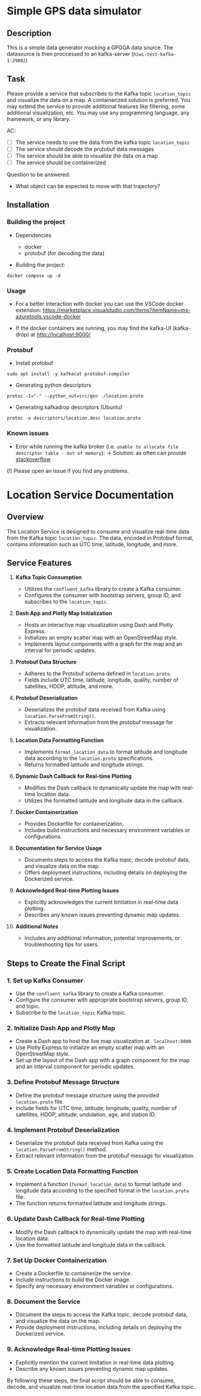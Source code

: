 # Simple GPS data simulator

## Description

This is a simple data generator mocking a GPGGA data source. The datasource is then proccessed to an kafka-server (`hiwi-test-kafka-1:29092`)

## Task
Please provide a service that subscribes to the Kafka topic `location_topic` and visualize the data on a map. A containerized solution is preferred. You may extend the service to provide additional features like filtering, some additional visualization, etc. You may use any programming language, any framework, or any library. 

AC:
* [ ] The service needs to use the data from the kafka topic `location_topic`
* [ ] The service should decode the protobuf data messages 
* [ ] The service should be able to visualize the data on a map
* [ ] The service should be containerized

Question to be answered:
* What object can be expected to move with that trajectory?

## Installation

### Building the project

* Dependencies
  * docker
  * protobuf (for decoding the data)

* Building the project:

```
docker compose up -d
```

### Usage

* For a better interaction with docker you can use the VSCode docker extension: https://marketplace.visualstudio.com/items?itemName=ms-azuretools.vscode-docker

* If the docker containers are running, you may find the kafka-UI (kafka-drop) at [http://localhost:9000/](http://localhost:9000/)


### Protobuf

* Install protobuf

```
sudo apt install -y kafkacat protobuf-compiler
```

* Generating python descriptors

```
protoc -I="." --python_out=src/gen ./location.proto
```

* Generating kafkadrop descriptors (Ubuntu)

```
protoc -o descriptors/location.desc location.proto
```

### Known issues
* Error while running the kafka broker (i.e. `unable to allocate file descriptor table - out of memory`):
-> Solution: as often can provide [stackoverflow](https://stackoverflow.com/questions/68776387/docker-library-initialization-failed-unable-to-allocate-file-descriptor-tabl)

(!) Please open an issue if you find any problems.


# Location Service Documentation

## Overview

The Location Service is designed to consume and visualize real-time data from the Kafka topic `location_topic`. The data, encoded in Protobuf format, contains information such as UTC time, latitude, longitude, and more.

## Service Features

1. **Kafka Topic Consumption**
   - Utilizes the `confluent_kafka` library to create a Kafka consumer.
   - Configures the consumer with bootstrap servers, group ID, and subscribes to the `location_topic`.

2. **Dash App and Plotly Map Initialization**
   - Hosts an interactive map visualization using Dash and Plotly Express.
   - Initializes an empty scatter map with an OpenStreetMap style.
   - Implements layout components with a graph for the map and an interval for periodic updates.

3. **Protobuf Data Structure**
   - Adheres to the Protobuf schema defined in `location.proto`.
   - Fields include UTC time, latitude, longitude, quality, number of satellites, HDOP, altitude, and more.

4. **Protobuf Deserialization**
   - Deserializes the protobuf data received from Kafka using `location.ParseFromString()`.
   - Extracts relevant information from the protobuf message for visualization.

5. **Location Data Formatting Function**
   - Implements `format_location_data` to format latitude and longitude data according to the `location.proto` specifications.
   - Returns formatted latitude and longitude strings.

6. **Dynamic Dash Callback for Real-time Plotting**
   - Modifies the Dash callback to dynamically update the map with real-time location data.
   - Utilizes the formatted latitude and longitude data in the callback.

7. **Docker Containerization**
   - Provides Dockerfile for containerization.
   - Includes build instructions and necessary environment variables or configurations.

8. **Documentation for Service Usage**
   - Documents steps to access the Kafka topic, decode protobuf data, and visualize data on the map.
   - Offers deployment instructions, including details on deploying the Dockerized service.

9. **Acknowledged Real-time Plotting Issues**
   - Explicitly acknowledges the current limitation in real-time data plotting.
   - Describes any known issues preventing dynamic map updates.

10. **Additional Notes**
    - Includes any additional information, potential improvements, or troubleshooting tips for users.

## Steps to Create the Final Script

### 1. Set up Kafka Consumer
   - Use the `confluent_kafka` library to create a Kafka consumer.
   - Configure the consumer with appropriate bootstrap servers, group ID, and topic.
   - Subscribe to the `location_topic` Kafka topic.

### 2. Initialize Dash App and Plotly Map
   - Create a Dash app to host the live map visualization at ``` localhost:8000```
   - Use Plotly Express to initialize an empty scatter map with an OpenStreetMap style.
   - Set up the layout of the Dash app with a graph component for the map and an interval component for periodic updates.

### 3. Define Protobuf Message Structure
   - Define the protobuf message structure using the provided `location.proto` file.
   - Include fields for UTC time, latitude, longitude, quality, number of satellites, HDOP, altitude, undulation, age, and station ID.

### 4. Implement Protobuf Deserialization
   - Deserialize the protobuf data received from Kafka using the `location.ParseFromString()` method.
   - Extract relevant information from the protobuf message for visualization.

### 5. Create Location Data Formatting Function
   - Implement a function (`format_location_data`) to format latitude and longitude data according to the specified format in the `location.proto` file.
   - The function returns formatted latitude and longitude strings.

### 6. Update Dash Callback for Real-time Plotting
   - Modify the Dash callback to dynamically update the map with real-time location data.
   - Use the formatted latitude and longitude data in the callback.

### 7. Set Up Docker Containerization
   - Create a Dockerfile to containerize the service.
   - Include instructions to build the Docker image.
   - Specify any necessary environment variables or configurations.

### 8. Document the Service
   - Document the steps to access the Kafka topic, decode protobuf data, and visualize the data on the map.
   - Provide deployment instructions, including details on deploying the Dockerized service.

### 9. Acknowledge Real-time Plotting Issues
   - Explicitly mention the current limitation in real-time data plotting.
   - Describe any known issues preventing dynamic map updates.

By following these steps, the final script should be able to consume, decode, and visualize real-time location data from the specified Kafka topic.




